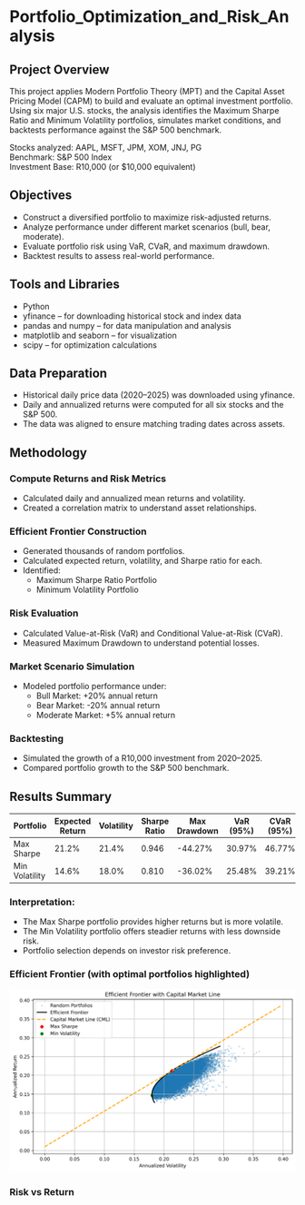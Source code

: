 # Portfolio_Optimization_and_Risk_Analysis

## Project Overview
This project applies Modern Portfolio Theory (MPT) and the Capital Asset Pricing Model (CAPM) to build and evaluate an optimal investment portfolio.
Using six major U.S. stocks, the analysis identifies the Maximum Sharpe Ratio and Minimum Volatility portfolios, simulates market conditions, and backtests performance against the S&P 500 benchmark.

Stocks analyzed: AAPL, MSFT, JPM, XOM, JNJ, PG<br>
Benchmark: S&P 500 Index<br>
Investment Base: R10,000 (or $10,000 equivalent)

## Objectives
- Construct a diversified portfolio to maximize risk-adjusted returns.  
- Analyze performance under different market scenarios (bull, bear, moderate).  
- Evaluate portfolio risk using VaR, CVaR, and maximum drawdown.  
- Backtest results to assess real-world performance.  

## Tools and Libraries
- Python
- yfinance – for downloading historical stock and index data
- pandas and numpy – for data manipulation and analysis
- matplotlib and seaborn – for visualization
- scipy – for optimization calculations

## Data Preparation
- Historical daily price data (2020–2025) was downloaded using yfinance.
- Daily and annualized returns were computed for all six stocks and the S&P 500.
- The data was aligned to ensure matching trading dates across assets.

## Methodology  

### Compute Returns and Risk Metrics  
- Calculated daily and annualized mean returns and volatility.  
- Created a correlation matrix to understand asset relationships.  

### Efficient Frontier Construction  
- Generated thousands of random portfolios.  
- Calculated expected return, volatility, and Sharpe ratio for each.  
- Identified:  
  - Maximum Sharpe Ratio Portfolio  
  - Minimum Volatility Portfolio  

### Risk Evaluation  
- Calculated Value-at-Risk (VaR) and Conditional Value-at-Risk (CVaR).  
- Measured Maximum Drawdown to understand potential losses.  

### Market Scenario Simulation  
- Modeled portfolio performance under:  
  - Bull Market: +20% annual return  
  - Bear Market: -20% annual return  
  - Moderate Market: +5% annual return  

### Backtesting  
- Simulated the growth of a R10,000 investment from 2020–2025.  
- Compared portfolio growth to the S&P 500 benchmark.

## Results Summary  

| Portfolio        | Expected Return | Volatility | Sharpe Ratio | Max Drawdown | VaR (95%) | CVaR (95%) |
|------------------|-----------------|-------------|---------------|---------------|------------|-------------|
| Max Sharpe       | 21.2%           | 21.4%       | 0.946         | -44.27%       | 30.97%     | 46.77%      |
| Min Volatility   | 14.6%           | 18.0%       | 0.810         | -36.02%       | 25.48%     | 39.21%      |

### Interpretation:
- The Max Sharpe portfolio provides higher returns but is more volatile.
- The Min Volatility portfolio offers steadier returns with less downside risk.
- Portfolio selection depends on investor risk preference.

 ### Efficient Frontier (with optimal portfolios highlighted)
 ![Efficient Frontier](efficient_frontier.png)

### Risk vs Return


